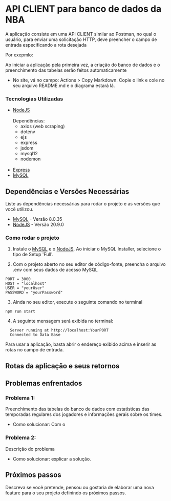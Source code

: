# API CLIENT para banco de dados da NBA

A aplicação consiste em uma API CLIENT similar ao Postman, no qual o usuário, para enviar uma solicitação HTTP, deve preencher o campo de entrada especificando a rota desejada

Por exepmlo: 



Ao iniciar a aplicação pela primeira vez, a criação do banco de dados e o preenchimento das tabelas serão feitos automaticamente 

- No site, vá no campo: Actions > Copy Markdown. Copie o link e cole no seu arquivo README.md e o diagrama estará lá.


### Tecnologias Utilizadas

* [NodeJS](https://nodejs.org/en)
  </br></br>
  Dependências:
    - axios (web scraping)
    - dotenv
    - ejs
    - express
    - jsdom
    - mysql12
    - nodemon
  </br>
* [Express](https://expressjs.com/pt-br/)
* [MySQL](https://dev.mysql.com/downloads/installer/)

## Dependências e Versões Necessárias

Liste as dependências necessárias para rodar o projeto e as versões que você utilizou.

* [MySQL](https://dev.mysql.com/downloads/installer/) - Versão 8.0.35
* [NodeJS](https://nodejs.org/en) - Versão 20.9.0

### Como rodar o projeto

1. Instale o [MySQL](https://dev.mysql.com/downloads/installer/) e o [NodeJS](https://nodejs.org/en/download). Ao iniciar o MySQL Installer, selecione o tipo de Setup 'Full'.

2. Com o projeto aberto no seu editor de código-fonte,  preencha o arquivo .env com seus dados de acesso MySQL
```dosini
PORT = 3000
HOST = "localhost"
USER = "yourUser"
PASSWORD = "yourPassword"
```

3. Ainda no seu editor, execute o seguinte comando no terminal

```
npm run start
```

4. A seguinte mensagem será exibida no terminal:

```
  Server running at http://localhost:YourPORT
  Connected to Data Base
```
Para usar a aplicação, basta abrir o endereço exibido acima e inserir as rotas no campo de entrada.
   


## Rotas da aplicação e seus retornos





## Problemas enfrentados

### Problema 1:
Preenchimento das tabelas do banco de dados com estatísticas das temporadas regulares dos jogadores e informações gerais sobre os times.
* Como solucionar: 
Com o 

### Problema 2:
Descrição do problema
* Como solucionar: explicar a solução.

## Próximos passos

Descreva se você pretende, pensou ou gostaria de elaborar uma nova feature para o seu projeto definindo os próximos passos.





